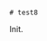                                                                                                       # test8

Init.
